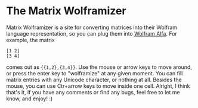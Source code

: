 # The Matrix Wolframizer
Matrix Wolframizer is a site for converting matrices into their Wolfram language representation, so you can plug them into [Wolfram Alfa](https://www.wolframalpha.com/). For example, the matrix
```
[1 2]
[3 4]
```
comes out as `{{1,2},{3,4}}`.
Use the mouse or arrow keys to move around, or press the enter key to "wolframize" at any given moment. You can fill matrix entries with any Unicode character, or nothing at all. Besides the mouse, you can use Ctr+arrow keys to move inside one cell.
Alright, I think that's it, if you have any comments or find any bugs, feel free to let me know, and enjoy! :)
